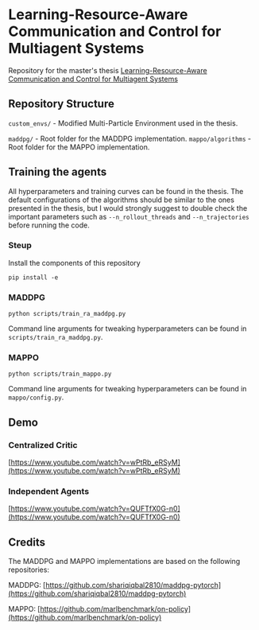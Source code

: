 # Learning-Resource-Aware Communication and Control for Multiagent Systems
Repository for the master's thesis [Learning-Resource-Aware Communication and Control for Multiagent Systems](https://uu.diva-portal.org/smash/record.jsf?aq2=%5B%5B%5D%5D&c=7&af=%5B%5D&searchType=LIST_LATEST&sortOrder2=title_sort_asc&query=&language=sv&pid=diva2%3A1767669&aq=%5B%5B%5D%5D&sf=all&aqe=%5B%5D&sortOrder=author_sort_asc&onlyFullText=false&noOfRows=50&dswid=2581)

## Repository Structure
```custom_envs/``` - Modified Multi-Particle Environment used in the thesis.

```maddpg/``` - Root folder for the MADDPG implementation.
```mappo/algorithms``` - Root folder for the MAPPO implementation.

## Training the agents
All hyperparameters and training curves can be found in the thesis. The default configurations of the algorithms should be similar to the ones presented in the thesis, but I would strongly suggest to double check the important parameters such as ```--n_rollout_threads``` and ```--n_trajectories``` before running the code.
### Steup
Install the components of this repository

```pip install -e```

### MADDPG
```python scripts/train_ra_maddpg.py```

Command line arguments for tweaking hyperparameters can be found in ```scripts/train_ra_maddpg.py```.

### MAPPO 
```python scripts/train_mappo.py```

Command line arguments for tweaking hyperparameters can be found in ```mappo/config.py```.



## Demo
### Centralized Critic
[https://www.youtube.com/watch?v=wPtRb_eRSyM](https://www.youtube.com/watch?v=wPtRb_eRSyM)

### Independent Agents
[https://www.youtube.com/watch?v=QUFTfX0G-n0](https://www.youtube.com/watch?v=QUFTfX0G-n0)

## Credits

The MADDPG and MAPPO implementations are based on the following repositories:

MADDPG: [https://github.com/shariqiqbal2810/maddpg-pytorch](https://github.com/shariqiqbal2810/maddpg-pytorch)

MAPPO: [https://github.com/marlbenchmark/on-policy](https://github.com/marlbenchmark/on-policy)

